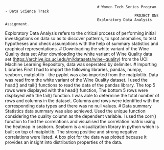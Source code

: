                                               # Women Tech Series Program - Data Science Track
                                                               PROJECT ONE
                                              Exploratory Data Analysis Assignment.
Exploratory Data Analysis refers to the critical process of performing initial investigations on data so as to discover patterns, to spot anomalies, to test hypotheses and check assumptions with the help of summary statistics and graphical representations.
                              # Downloading the white variant of the Wine Quality data set
After downloading the white variant of Wine Quality data set (https://archive.ics.uci.edu/ml/datasets/wine+quality) from the UCI Machine Learning Repository, data was seperated by delimiter.
                              # Importing Libraries
First l had to import the following libraries, pandas, numpy, seaborn, matplotlib - the pyplot was also imported from the matplotlib.
Data was read from the white variant of the Wine Quality dataset.
I used the head() and tail() functions to read the data of the pandas library. 
      The top 5 rows were displayed with the head() function, 
      The bottom 5 rows were displayed with the tail() function.
I was able to determine the total number of rows and columns in the dataset. 
Columns and rows were identified with the corresponding data types and there was no null values.
                               # Data summary
Statistics data summary was also achieved.
Used the unique function considering the quality column as the dependent variable.
I used the corr() function to find the correlations and visualised the correlation matrix using the heatmap in seaborn. Seaborn is a visualization library in python which is built on top of matplotlib.
       The strong positive and strong negative correlations were listed.
A box plot for the data was plotted because it provides an insight into distribution properties of the data.
